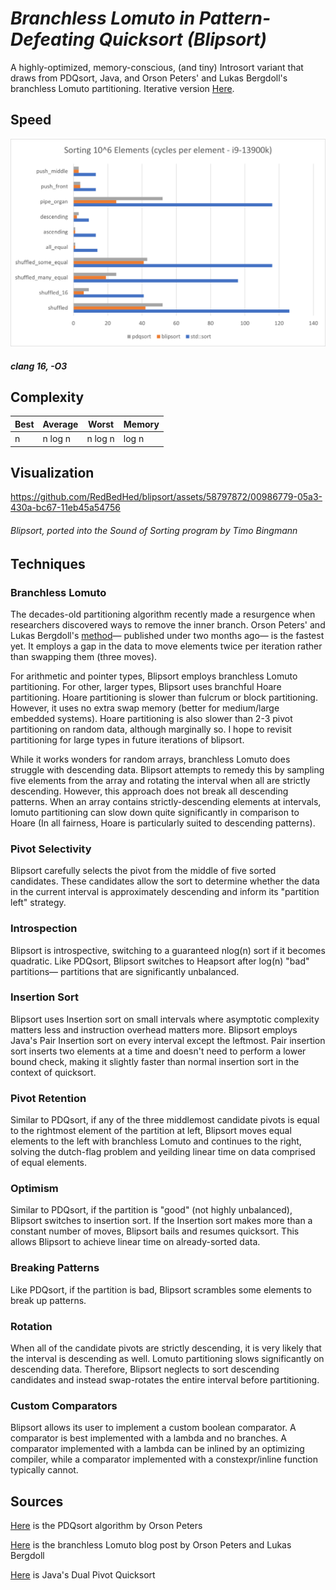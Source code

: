 # *Branchless Lomuto in Pattern-Defeating Quicksort (Blipsort)*
 
A highly-optimized, memory-conscious, (and tiny) Introsort variant that draws from PDQsort, Java, and Orson Peters' and Lukas Bergdoll's branchless Lomuto partitioning. Iterative version [Here](https://github.com/RedBedHed/blipsort_iterative).

## Speed

![Speed](https://github.com/RedBedHed/BLPDQsort/blob/main/blipsort_speed.png)

##### *clang 16, -O3*

## Complexity

| Best | Average | Worst | Memory |
|------|---------|-------|--------|
| n    | n log n | n log n | log n |

## Visualization

https://github.com/RedBedHed/blipsort/assets/58797872/00986779-05a3-430a-bc67-11eb45a54756

###### *Blipsort, ported into the Sound of Sorting program by Timo Bingmann*

## Techniques

### Branchless Lomuto
The decades-old partitioning algorithm recently made a resurgence when researchers discovered ways to remove the inner branch. Orson Peters' and Lukas Bergdoll's [method](https://orlp.net/blog/branchless-lomuto-partitioning/)&mdash; published under two months ago&mdash; is the fastest yet. It employs a gap in the data to move elements twice per iteration rather than swapping them (three moves).

For arithmetic and pointer types, Blipsort employs branchless Lomuto partitioning. For other, larger types, Blipsort uses branchful Hoare partitioning. Hoare partitioning is slower than fulcrum or block partitioning. However, it uses no extra swap memory (better for medium/large embedded systems). Hoare partitioning is also slower than 2-3 pivot partitioning on random data, although marginally so. I hope to revisit partitioning for large types in future iterations of blipsort.

While it works wonders for random arrays, branchless Lomuto does struggle with descending data. Blipsort attempts to remedy this by sampling five elements from the array and rotating the interval when all are strictly descending. However, this approach does not break all descending patterns. When an array contains strictly-descending elements at intervals, lomuto partitioning can slow down quite significantly in comparison to Hoare (In all fairness, Hoare is particularly suited to descending patterns).

### Pivot Selectivity
Blipsort carefully selects the pivot from the middle of five sorted candidates. These candidates allow the sort to determine whether the data in the current interval is approximately descending and inform its "partition left" strategy.

### Introspection
Blipsort is introspective, switching to a guaranteed nlog(n) sort if it becomes quadratic. Like PDQsort, Blipsort switches to Heapsort after log(n) "bad" partitions&mdash; partitions that are significantly unbalanced.

### Insertion Sort
Blipsort uses Insertion sort on small intervals where asymptotic complexity matters less and instruction overhead matters more. Blipsort employs Java's Pair Insertion sort on every interval except the leftmost. Pair insertion sort inserts two elements at a time 
and doesn't need to perform a lower bound check, making it slightly faster than normal insertion sort in the context of quicksort.

### Pivot Retention
Similar to PDQsort, if any of the three middlemost candidate pivots is equal to the rightmost element of the partition at left, Blipsort moves equal elements to the left with branchless Lomuto and continues to the right, solving the dutch-flag problem and yeilding linear time on data comprised of equal elements.

### Optimism
Similar to PDQsort, if the partition is "good" (not highly unbalanced), Blipsort switches to insertion sort. If the Insertion sort makes more than a constant number of moves, Blipsort bails and resumes quicksort. This allows Blipsort to achieve linear time on already-sorted data.

### Breaking Patterns
Like PDQsort, if the partition is bad, Blipsort scrambles some elements to break up patterns.

### Rotation
When all of the candidate pivots are strictly descending, it is very likely that the interval is descending as well. Lomuto partitioning slows significantly on descending data. Therefore, Blipsort neglects to sort descending candidates and instead swap-rotates the entire interval before partitioning.

### Custom Comparators
Blipsort allows its user to implement a custom boolean comparator. A comparator is best implemented with a lambda and no branches. A comparator implemented with a lambda can be inlined by an optimizing compiler, while a comparator implemented with a constexpr/inline function typically cannot.

## Sources

[Here](https://github.com/orlp/pdqsort)
is the PDQsort algorithm by Orson Peters

[Here](https://orlp.net/blog/branchless-lomuto-partitioning/)
is the branchless Lomuto blog post by Orson Peters and Lukas Bergdoll

[Here](https://](https://github.com/openjdk/jdk/blob/master/src/java.base/share/classes/java/util/DualPivotQuicksort.java)https://github.com/openjdk/jdk/blob/master/src/java.base/share/classes/java/util/DualPivotQuicksort.java)
is Java's Dual Pivot Quicksort
